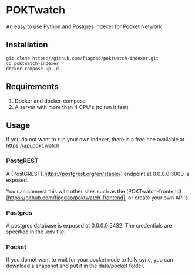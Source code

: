 # POKTwatch

An easy to use Python and Postgres indexer for Pocket Network

## Installation

```
git clone https://github.com/fiagdao/poktwatch-indexer.git
cd poktwatch-indexer
docker-compose up -d
```

## Requirements

1. Docker and docker-compose
2. A server with more than 4 CPU's (to run it fast)


## Usage

If you do not want to run your own indexer, there is a free one available at https://api.pokt.watch

### PostgREST

A (PostGREST)[https://postgrest.org/en/stable/] endpoint at 0.0.0.0:3000 is exposed.

You can connect this with other sites such as the (POKTwatch-frontend)[https://github.com/fiagdao/poktwatch-frontend], or create your own API's

### Postgres

A postgres database is exposed at 0.0.0.0:5432. The credentials are specified in the .env file.

### Pocket

If you do not want to wait for your pocket node to fully sync, you can download a snapshot and put it in the data/pocket folder.
